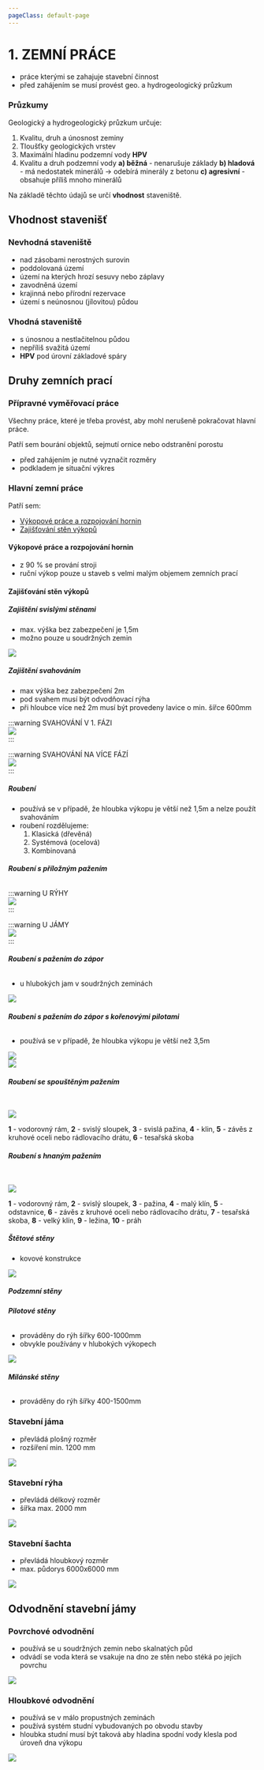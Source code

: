 ```yaml
---
pageClass: default-page
---
```


# 1. ZEMNÍ PRÁCE

- práce kterými se zahajuje stavební činnost
- před zahájením se musí provést geo. a hydrogeologický průzkum

### Průzkumy

Geologický a hydrogeologický průzkum určuje:

1. Kvalitu, druh a únosnost zeminy
2. Tloušťky geologických vrstev
3. Maximální hladinu podzemní vody **HPV**
4. Kvalitu a druh podzemní vody
   **a) běžná** - nenarušuje základy
   **b) hladová** - má nedostatek minerálů → odebírá minerály z betonu
   **c) agresivní** - obsahuje příliš mnoho minerálů

Na základě těchto údajů se určí **vhodnost** staveniště.

## Vhodnost stavenišť

### Nevhodná staveniště

- nad zásobami nerostných surovin
- poddolovaná území
- území na kterých hrozí sesuvy nebo záplavy
- zavodněná území
- krajinná nebo přírodní rezervace
- území s neúnosnou (jílovitou) půdou

### Vhodná staveniště

- s únosnou a nestlačitelnou půdou
- nepříliš svažitá území
- **HPV** pod úrovní základové spáry

## Druhy zemních prací

### Přípravné vyměřovací práce

Všechny práce, které je třeba provést, aby mohl nerušeně pokračovat hlavní práce.

Patří sem bourání objektů, sejmutí ornice nebo odstranění porostu

- před zahájením je nutné vyznačit rozměry
- podkladem je situační výkres

### Hlavní zemní práce

Patří sem:

- [Výkopové práce a rozpojování hornin](/pos/1/#vykopove-prace-a-rozpojovani-hornin)
- [Zajišťování stěn výkopů](/pos/1/#zajistovani-sten-vykopu)

#### Výkopové práce a rozpojování hornin

- z 90 % se prování stroji
- ruční výkop pouze u staveb s velmi malým objemem zemních prací

#### Zajišťování stěn výkopů

##### Zajištění svislými stěnami

- max. výška bez zabezpečení je 1,5m
- možno pouze u soudržných zemin

<img class="centered_image" src="/images/pos/1/svisly_vykop.jpg" />

##### Zajištění svahováním

- max výška bez zabezpečení 2m
- pod svahem musí být odvodňovací rýha
- při hloubce více než 2m musí být provedeny lavice o min. šířce 600mm

:::warning SVAHOVÁNÍ V 1. FÁZI
<br>
<img class="centered_image" src="/images/pos/1/svahovany_vykop1.jpg" />
<br>
:::

:::warning SVAHOVÁNÍ NA VÍCE FÁZÍ
<br>
<img class="centered_image" src="/images/pos/1/svahovany_vykop2.jpg" />
<br>
:::

##### Roubení

- používá se v případě, že hloubka výkopu je větší než 1,5m a nelze použít svahováním
- roubení rozdělujeme:
  1. Klasická (dřevěná)
  2. Systémová (ocelová)
  3. Kombinovaná

###### **Roubení s příložným pažením**

:::warning U RÝHY
<br>
<img class="centered_image" src="/images/pos/1/roubeni_u_ryhy.jpg" />
<br>
:::

:::warning U JÁMY
<br>
<img class="centered_image" src="/images/pos/1/roubeni_u_jamy.jpg" />
<br>
:::

###### **Roubení s pažením do zápor**

- u hlubokých jam v soudržných zeminách

<img class="centered_image" src="/images/pos/1/pazeni_do_zapor.jpg" />

###### **Roubeni s pažením do zápor s kořenovými pilotami**

- používá se v případě, že hloubka výkopu je větší než 3,5m

<img class="centered_image" src="/images/pos/1/koren_rez.jpg" />
<br>
<img class="centered_image" src="/images/pos/1/koren_pudorys.jpg" />

###### **Roubení se spouštěným pažením**

<br>
<img class="centered_image" src="/images/pos/1/spoustene_pazeni.jpg" />

**1** - vodorovný rám, **2** - svislý sloupek, **3** - svislá pažina, **4** - klin, **5** - závěs z kruhové oceli nebo rádlovacího drátu, **6** - tesařská skoba

###### **Roubení s hnaným pažením**

<br>
<img class="centered_image" src="/images/pos/1/hnane_pazeni.jpg" />

**1** - vodorovný rám, **2** - svislý sloupek, **3** - pažina, **4** - malý klín, **5** - odstavnice, **6** - závěs z kruhové oceli nebo rádlovacího drátu, **7** - tesařská skoba, **8** - velký klín, **9** - ležina, **10** - práh

##### Štětové stěny

- kovové konstrukce

<img class="centered_image" src="/images/pos/1/stetova_stena.jpg" />


##### Podzemní stěny

###### **Pilotové stěny**
- prováděny do rýh šířky 600-1000mm
- obvykle používány v hlubokých výkopech

<img class="centered_image" src="/images/pos/1/pilotove_steny.jpg" />

###### **Milánské stěny**
- prováděny do rýh šířky 400-1500mm

### Stavební jáma

- převládá plošný rozměr
- rozšíření min. 1200 mm

<img class="centered_image" src="/images/pos/1/jama.jpg" />

### Stavební rýha

- převládá délkový rozměr
- šířka max. 2000 mm

<img class="centered_image" src="/images/pos/1/ryha.jpg" />

### Stavební šachta

- převládá hloubkový rozměr
- max. půdorys 6000x6000 mm

<img class="centered_image" src="/images/pos/1/sachta.jpg" />

## Odvodnění stavební jámy

### Povrchové odvodnění

- používá se u soudržných zemin nebo skalnatých půd
- odvádí se voda která se vsakuje na dno ze stěn nebo stéká po jejich povrchu

<img class="centered_image" src="/images/pos/1/odvodneni_povrch.jpg" />

### Hloubkové odvodnění

- používá se v málo propustných zeminách
- používá systém studní vybudovaných po obvodu stavby
- hloubka studní musí být taková aby hladina spodní vody klesla <Badge type="warning" text="min 0,5 m" vertical="middle" /> pod úroveň dna výkopu

<img class="centered_image" src="/images/pos/1/odvodneni_hloubkove.jpg" />
